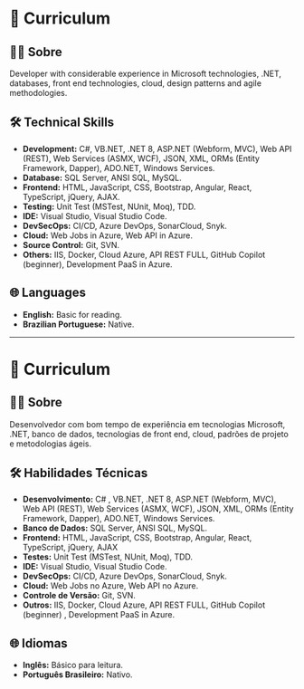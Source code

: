 # 💼 Curriculum  

## 👨‍💻 Sobre

Developer with considerable experience in Microsoft technologies, .NET, databases, front end technologies, cloud, design patterns and agile methodologies.

## 🛠️ Technical Skills

- **Development:**
  C#, VB.NET, .NET 8, ASP.NET (Webform, MVC), Web API (REST), Web Services (ASMX, WCF), JSON, XML, ORMs (Entity Framework, Dapper), ADO.NET, Windows Services.
- **Database:** SQL Server, ANSI SQL, MySQL.
- **Frontend:** HTML, JavaScript, CSS, Bootstrap, Angular, React, TypeScript, jQuery, AJAX.
- **Testing:** Unit Test (MSTest, NUnit, Moq), TDD.
- **IDE:** Visual Studio, Visual Studio Code.
- **DevSecOps:** CI/CD, Azure DevOps, SonarCloud, Snyk.
- **Cloud:** Web Jobs in Azure, Web API in Azure.
- **Source Control:** Git, SVN.
- **Others:** IIS, Docker, Cloud Azure, API REST FULL, GitHub Copilot (beginner), Development PaaS in Azure.
 

## 🌐 Languages

- **English:** Basic for reading.
- **Brazilian Portuguese:** Native.

---
# 💼 Curriculum 

## 👨‍💻 Sobre

Desenvolvedor com bom tempo de experiência em tecnologias Microsoft, .NET, banco de dados, tecnologias de front end, cloud, padrões de projeto e metodologias ágeis.

## 🛠️ Habilidades Técnicas

- **Desenvolvimento:** C# , VB.NET, .NET 8, ASP.NET (Webform, MVC), Web API (REST), Web Services (ASMX, WCF), JSON, XML, ORMs (Entity Framework, Dapper), ADO.NET, Windows Services.
- **Banco de Dados:** SQL Server, ANSI SQL, MySQL.
- **Frontend:** HTML, JavaScript, CSS, Bootstrap, Angular, React, TypeScript, jQuery, AJAX 
- **Testes:** Unit Test (MSTest, NUnit, Moq), TDD.
- **IDE:** Visual Studio, Visual Studio Code.
- **DevSecOps:** CI/CD, Azure DevOps, SonarCloud, Snyk.
- **Cloud:** Web Jobs no Azure, Web API no Azure.
- **Controle de Versão:** Git, SVN.
- **Outros:** IIS, Docker, Cloud Azure, API REST FULL, GitHub Copilot (beginner) , Development PaaS in Azure.

## 🌐 Idiomas

- **Inglês:** Básico para leitura.
- **Português Brasileiro:** Nativo.
